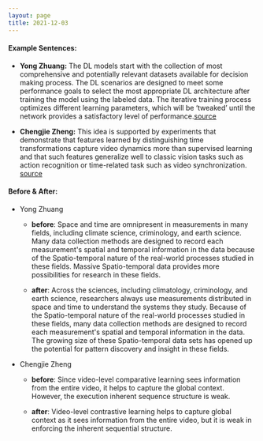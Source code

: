 ```yaml
---
layout: page
title: 2021-12-03
---
```

#### **Example Sentences**:
- **Yong Zhuang:** The DL models start with the collection of most comprehensive and potentially relevant datasets available for decision making process. The DL scenarios are designed to meet some performance goals to select the most appropriate DL architecture after training the model using the labeled data. The iterative training process optimizes different learning parameters, which will be ‘tweaked’ until the network provides a satisfactory level of performance.[source](https://arxiv.org/pdf/2011.06225)

- **Chengjie Zheng:** This idea is supported by experiments that demonstrate that features learned
by distinguishing time transformations capture video dynamics more than supervised learning and that such features generalize well to classic vision tasks such as action recognition or time-related task such as video synchronization. [source](https://arxiv.org/pdf/2007.10730.pdf)



#### **Before & After**:
- Yong Zhuang
  - **before**: Space and time are omnipresent in measurements in many fields, including climate science, criminology, and earth science. Many data collection methods are designed to record each measurement's spatial and temporal information in the data because of the Spatio-temporal nature of the real-world processes studied in these fields. Massive Spatio-temporal data provides more possibilities for research in these fields.

  - **after**: Across the sciences, including climatology, criminology, and earth science, researchers always use measurements distributed in  space  and  time  to  understand  the  systems  they  study. Because of the Spatio-temporal nature of the real-world processes studied in these fields, many data collection methods are designed to record each measurement's spatial and temporal information in the data. The growing size of these Spatio-temporal data sets has opened up the potential for pattern discovery and insight in these fields.

- Chengjie Zheng
  - **before**: Since video-level comparative learning sees information from the entire video, it helps to capture the global context. However, the execution inherent sequence structure is weak.

  - **after**: Video-level contrastive learning helps to capture global context as it sees information from the entire video, but it is weak in enforcing the inherent sequential structure.


